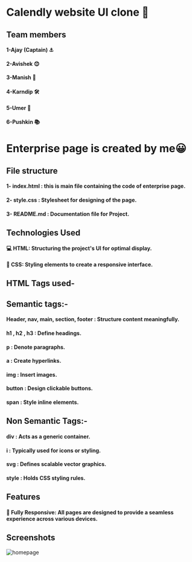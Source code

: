 # Calendly  website UI clone 🚀




## Team members

#### 1-Ajay (Captain) ⚓️
#### 2-Avishek 😊
#### 3-Manish 🎩
#### 4-Karndip 🛠️
#### 5-Umer 🌟
#### 6-Pushkin 📚


# Enterprise page is created by me😀

## File structure

#### 1- index.html : this is main file containing the code of enterprise page.

#### 2- style.css : Stylesheet for designing of the page.
#### 3- README.md : Documentation file for Project.
## Technologies Used

#### 💻 HTML: Structuring the project's UI for optimal display.

#### 🎨 CSS: Styling elements to create a responsive interface.


## HTML Tags used-
## Semantic tags:-

#### Header, nav, main, section, footer : Structure content meaningfully.
#### h1 , h2 , h3 : Define headings.
#### p : Denote paragraphs.
####  a  :  Create hyperlinks.
#### img  :  Insert images.
#### button : Design clickable buttons.
#### span : Style inline elements.

## Non Semantic Tags:-

#### div : Acts as a generic container.
#### i : Typically used for icons or styling.
#### svg : Defines scalable vector graphics.
#### style : Holds CSS styling rules.
## Features

#### 📱 Fully Responsive: All pages are designed to provide a seamless experience across various devices.
## Screenshots

![homepage](https://github.com/karndip4555/noo/assets/139631035/b2ffdf5f-1638-4cc0-886b-1b31dc8e7209)

